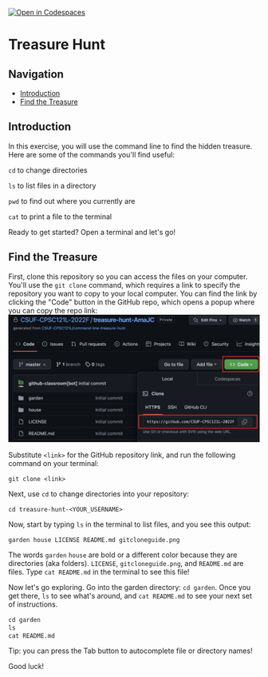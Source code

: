 [![Open in Codespaces](https://classroom.github.com/assets/launch-codespace-7f7980b617ed060a017424585567c406b6ee15c891e84e1186181d67ecf80aa0.svg)](https://classroom.github.com/open-in-codespaces?assignment_repo_id=13537020)

# Treasure Hunt

## Navigation

* [Introduction](#introduction)
* [Find the Treasure](#find-the-treasure)

## Introduction
In this exercise, you will use the command line to find the hidden treasure. Here are some of the commands you'll find useful:

``cd`` to change directories

``ls`` to list files in a directory

``pwd`` to find out where you currently are

``cat`` to print a file to the terminal

Ready to get started? Open a terminal and let's go!

## Find the Treasure
First, clone this repository so you can access the files on your computer. You'll use the `git clone` command, which requires a link to specify the repository you want to copy to your local computer. You can find the link by clicking the "Code" button in the GitHub repo, which opens a popup where you can copy the repo link:
![Finding the link to use for git clone](gitcloneguide.png)

Substitute `<link>` for the GitHub repository link, and run the following command on your terminal:
```
git clone <link>
```
Next, use `cd` to change directories into your repository:
```
cd treasure-hunt-<YOUR_USERNAME>
```

Now, start by typing `ls` in the terminal to list files, and you see this output:

```
garden house LICENSE README.md gitcloneguide.png
```

The words ``garden`` ``house`` are bold or a different color because they are directories (aka folders). ``LICENSE``, ``gitcloneguide.png``, and ``README.md`` are files. Type ``cat README.md`` in the terminal to see this file!

Now let's go exploring. Go into the garden directory: ``cd garden``. Once you get there, ``ls`` to see what's around, and ``cat README.md`` to see your next set of instructions.

```
cd garden
ls
cat README.md
```

Tip: you can press the Tab button to autocomplete file or directory names!

Good luck!
